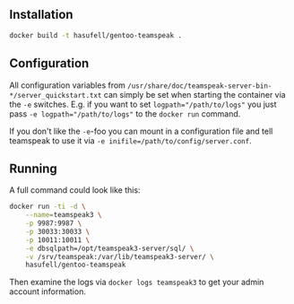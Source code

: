 ## Installation

```sh
docker build -t hasufell/gentoo-teamspeak .
```

## Configuration

All configuration variables from
`/usr/share/doc/teamspeak-server-bin-*/server_quickstart.txt`
can simply be set when starting the container via the `-e` switches. E.g.
if you want to set `logpath="/path/to/logs"` you just pass
`-e logpath="/path/to/logs"` to the `docker run` command.

If you don't like the `-e`-foo you can mount in a configuration file
and tell teamspeak to use it via `-e inifile=/path/to/config/server.conf`.

## Running

A full command could look like this:

```sh
docker run -ti -d \
	--name=teamspeak3 \
	-p 9987:9987 \
	-p 30033:30033 \
	-p 10011:10011 \
	-e dbsqlpath=/opt/teamspeak3-server/sql/ \
	-v /srv/teamspeak:/var/lib/teamspeak3-server/ \
	hasufell/gentoo-teamspeak
```

Then examine the logs via `docker logs teamspeak3` to get your admin account
information.
